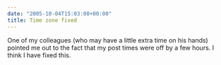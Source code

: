 ```yaml
---
date: "2005-10-04T15:03:00+00:00" 
title: Time zone fixed
---
```

One of my colleagues (who may have a little extra time on his hands) pointed me out to the fact that my post times were off by a few hours. I think I have fixed this.
